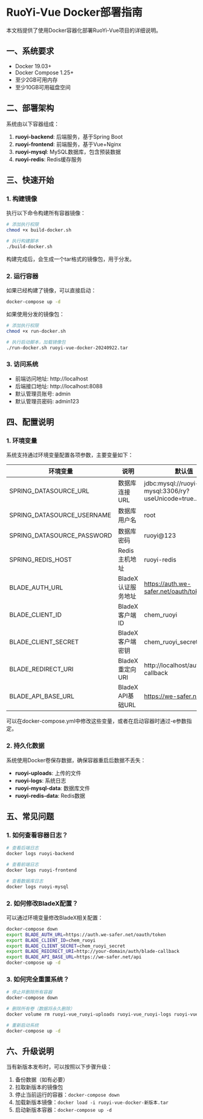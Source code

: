 # RuoYi-Vue Docker部署指南

本文档提供了使用Docker容器化部署RuoYi-Vue项目的详细说明。

## 一、系统要求

- Docker 19.03+
- Docker Compose 1.25+
- 至少2GB可用内存
- 至少10GB可用磁盘空间

## 二、部署架构

系统由以下容器组成：

1. **ruoyi-backend**: 后端服务，基于Spring Boot
2. **ruoyi-frontend**: 前端服务，基于Vue+Nginx
3. **ruoyi-mysql**: MySQL数据库，包含预装数据
4. **ruoyi-redis**: Redis缓存服务

## 三、快速开始

### 1. 构建镜像

执行以下命令构建所有容器镜像：

```bash
# 添加执行权限
chmod +x build-docker.sh

# 执行构建脚本
./build-docker.sh
```

构建完成后，会生成一个tar格式的镜像包，用于分发。

### 2. 运行容器

如果已经构建了镜像，可以直接启动：

```bash
docker-compose up -d
```

如果使用分发的镜像包：

```bash
# 添加执行权限
chmod +x run-docker.sh

# 执行启动脚本，加载镜像包
./run-docker.sh ruoyi-vue-docker-20240922.tar
```

### 3. 访问系统

- 前端访问地址: http://localhost
- 后端接口地址: http://localhost:8088
- 默认管理员账号: admin
- 默认管理员密码: admin123

## 四、配置说明

### 1. 环境变量

系统支持通过环境变量配置各项参数，主要变量如下：

| 环境变量 | 说明 | 默认值 |
|---------|------|--------|
| SPRING_DATASOURCE_URL | 数据库连接URL | jdbc:mysql://ruoyi-mysql:3306/ry?useUnicode=true... |
| SPRING_DATASOURCE_USERNAME | 数据库用户名 | root |
| SPRING_DATASOURCE_PASSWORD | 数据库密码 | ruoyi@123 |
| SPRING_REDIS_HOST | Redis主机地址 | ruoyi-redis |
| BLADE_AUTH_URL | BladeX认证服务地址 | https://auth.we-safer.net/oauth/token |
| BLADE_CLIENT_ID | BladeX客户端ID | chem_ruoyi |
| BLADE_CLIENT_SECRET | BladeX客户端密钥 | chem_ruoyi_secret |
| BLADE_REDIRECT_URI | BladeX重定向URI | http://localhost/auth/blade-callback |
| BLADE_API_BASE_URL | BladeX API基础URL | https://we-safer.net/api |

可以在docker-compose.yml中修改这些变量，或者在启动容器时通过-e参数指定。

### 2. 持久化数据

系统使用Docker卷保存数据，确保容器重启后数据不丢失：

- **ruoyi-uploads**: 上传的文件
- **ruoyi-logs**: 系统日志
- **ruoyi-mysql-data**: 数据库文件
- **ruoyi-redis-data**: Redis数据

## 五、常见问题

### 1. 如何查看容器日志？

```bash
# 查看后端日志
docker logs ruoyi-backend

# 查看前端日志
docker logs ruoyi-frontend

# 查看数据库日志
docker logs ruoyi-mysql
```

### 2. 如何修改BladeX配置？

可以通过环境变量修改BladeX相关配置：

```bash
docker-compose down
export BLADE_AUTH_URL=https://auth.we-safer.net/oauth/token
export BLADE_CLIENT_ID=chem_ruoyi
export BLADE_CLIENT_SECRET=chem_ruoyi_secret
export BLADE_REDIRECT_URI=http://your-domain/auth/blade-callback
export BLADE_API_BASE_URL=https://we-safer.net/api
docker-compose up -d
```

### 3. 如何完全重置系统？

```bash
# 停止并删除所有容器
docker-compose down

# 删除所有卷（数据将永久删除）
docker volume rm ruoyi-vue_ruoyi-uploads ruoyi-vue_ruoyi-logs ruoyi-vue_ruoyi-mysql-data ruoyi-vue_ruoyi-redis-data

# 重新启动系统
docker-compose up -d
```

## 六、升级说明

当有新版本发布时，可以按照以下步骤升级：

1. 备份数据（如有必要）
2. 拉取新版本的镜像包
3. 停止当前运行的容器：`docker-compose down`
4. 加载新版本镜像：`docker load -i ruoyi-vue-docker-新版本.tar`
5. 启动新版本容器：`docker-compose up -d` 